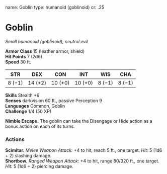 name: Goblin
type: humanoid (goblinoid)
cr: .25

# Goblin 
_Small humanoid (goblinoid), neutral evil_

**Armor Class** 15 (leather armor, shield)    
**Hit Points** 7 (2d6)    
**Speed** 30 ft. 

| STR     | DEX     | CON     | INT     | WIS     | CHA     |
|---------|---------|---------|---------|---------|---------|
| 8 (−1)  | 14 (+2) | 10 (+0) | 10 (+0) | 8 (−1)  | 8 (−1)  |

**Skills** Stealth +6    
**Senses** darkvision 60 ft., passive Perception 9    
**Languages** Common, Goblin    
**Challenge** 1/4 (50 XP) 

**Nimble Escape.** The goblin can take the Disengage or Hide action as a bonus action on each of its turns. 

### Actions 
**Scimitar.** _Melee Weapon Attack:_ +4 to hit, reach 5 ft., one target. _Hit:_ 5 (1d6 + 2) slashing damage.    
**Shortbow.** _Ranged Weapon Attack:_ +4 to hit, range 80/320 ft., one target. _Hit:_ 5 (1d6 + 2) piercing damage.